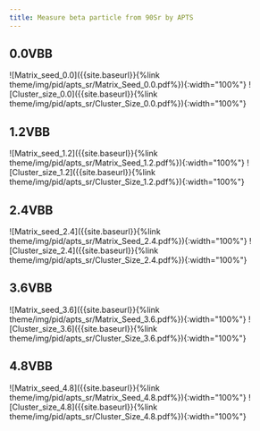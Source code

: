 ```yaml
---
title: Measure beta particle from 90Sr by APTS
---
```


## 0.0VBB
![Matrix_seed_0.0]({{site.baseurl}}{%link theme/img/pid/apts_sr/Matrix_Seed_0.0.pdf%}){:width="100%"}
![Cluster_size_0.0]({{site.baseurl}}{%link theme/img/pid/apts_sr/Cluster_Size_0.0.pdf%}){:width="100%"}

## 1.2VBB
![Matrix_seed_1.2]({{site.baseurl}}{%link theme/img/pid/apts_sr/Matrix_Seed_1.2.pdf%}){:width="100%"}
![Cluster_size_1.2]({{site.baseurl}}{%link theme/img/pid/apts_sr/Cluster_Size_1.2.pdf%}){:width="100%"}

## 2.4VBB
![Matrix_seed_2.4]({{site.baseurl}}{%link theme/img/pid/apts_sr/Matrix_Seed_2.4.pdf%}){:width="100%"}
![Cluster_size_2.4]({{site.baseurl}}{%link theme/img/pid/apts_sr/Cluster_Size_2.4.pdf%}){:width="100%"}

## 3.6VBB
![Matrix_seed_3.6]({{site.baseurl}}{%link theme/img/pid/apts_sr/Matrix_Seed_3.6.pdf%}){:width="100%"}
![Cluster_size_3.6]({{site.baseurl}}{%link theme/img/pid/apts_sr/Cluster_Size_3.6.pdf%}){:width="100%"}

## 4.8VBB
![Matrix_seed_4.8]({{site.baseurl}}{%link theme/img/pid/apts_sr/Matrix_Seed_4.8.pdf%}){:width="100%"}
![Cluster_size_4.8]({{site.baseurl}}{%link theme/img/pid/apts_sr/Cluster_Size_4.8.pdf%}){:width="100%"}
